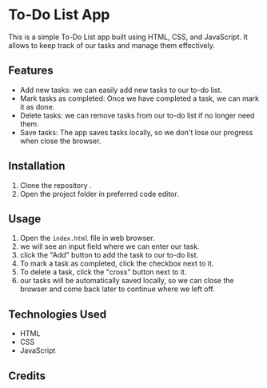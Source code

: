
# To-Do List App

This is a simple To-Do List app built using HTML, CSS, and JavaScript. It allows  to keep track of our tasks and manage them effectively.

## Features

- Add new tasks: we can easily add new tasks to our to-do list.
- Mark tasks as completed: Once we have completed a task, we can mark it as done.
- Delete tasks: we can remove tasks from our to-do list if  no longer need them.
- Save tasks: The app saves  tasks locally, so we don't lose our progress when  close the browser.

## Installation

1. Clone the repository .
2. Open the project folder in  preferred code editor.

## Usage

1. Open the `index.html` file in  web browser.
2. we will see an input field where we can enter our task.
3.  click the "Add" button to add the task to our to-do list.
4. To mark a task as completed, click the checkbox next to it.
5. To delete a task, click the "cross" button next to it.
6. our tasks will be automatically saved locally, so we can close the browser and come back later to continue where we left off.

## Technologies Used

- HTML
- CSS
- JavaScript

## Credits




